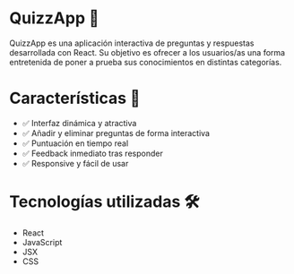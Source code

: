 # QuizzApp 🎯
QuizzApp es una aplicación interactiva de preguntas y respuestas desarrollada con React. Su objetivo es ofrecer a los usuarios/as una forma entretenida de poner a prueba sus conocimientos en distintas categorías.

# Características 🚀
- ✅ Interfaz dinámica y atractiva
- ✅ Añadir y eliminar preguntas de forma interactiva
- ✅ Puntuación en tiempo real
- ✅ Feedback inmediato tras responder
- ✅ Responsive y fácil de usar

# Tecnologías utilizadas 🛠️
- React
- JavaScript
- JSX
- CSS
